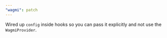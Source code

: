 ```yaml
---
"wagmi": patch
---
```


Wired up `config` inside hooks so you can pass it explicitly and not use the `WagmiProvider`.
